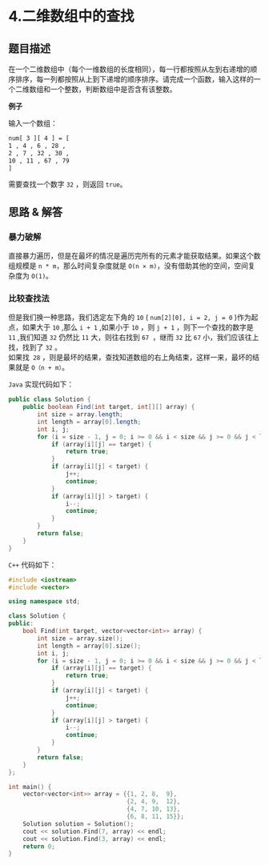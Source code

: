 
# 4.二维数组中的查找

## 题目描述

在一个二维数组中（每个一维数组的长度相同），每一行都按照从左到右递增的顺序排序，每一列都按照从上到下递增的顺序排序。请完成一个函数，输入这样的一个二维数组和一个整数，判断数组中是否含有该整数。

**例子**

输入一个数组：

```txt
num[ 3 ][ 4 ] = [  
1 , 4 , 6 , 28 ,  
2 , 7 , 32 , 30 ,  
10 , 11 , 67 , 79  
]
```

需要查找一个数字 `32` ，则返回 `true`。

## 思路 & 解答

### 暴力破解



直接暴力遍历，但是在最坏的情况是遍历完所有的元素才能获取结果。如果这个数组规模是 `n * m`，那么时间复杂度就是 `O(n × m)`，没有借助其他的空间，空间复杂度为 `O(1)`。    



### 比较查找法

但是我们换一种思路，我们选定左下角的 `10` ( `num[2][0], i = 2, j = 0` )作为起点，如果大于 `10` ,那么 `i + 1` ,如果小于 `10` ，则 `j + 1` ，则下一个查找的数字是 `11` ,我们知道 `32` 仍然比 `11` 大，则往右找到 `67 `，继而 `32` 比 `67` 小，我们应该往上找，找到了 `32` 。  
如果找` 28` ，则是最坏的结果，查找知道数组的右上角结束，这样一来，最坏的结果就是 `O（n + m）`。

`Java` 实现代码如下：

```java
public class Solution {
    public boolean Find(int target, int[][] array) {
        int size = array.length;
        int length = array[0].length;
        int i, j;
        for (i = size - 1, j = 0; i >= 0 && i < size && j >= 0 && j < length; ) {
            if (array[i][j] == target) {
                return true;
            }
            if (array[i][j] < target) {
                j++;
                continue;
            }
            if (array[i][j] > target) {
                i--;
                continue;
            }
        }
        return false;
    }
}
```

`C++` 代码如下：

```C++
#include <iostream>
#include <vector>

using namespace std;

class Solution {
public:
    bool Find(int target, vector<vector<int>> array) {
        int size = array.size();
        int length = array[0].size();
        int i, j;
        for (i = size - 1, j = 0; i >= 0 && i < size && j >= 0 && j < length;) {
            if (array[i][j] == target) {
                return true;
            }
            if (array[i][j] < target) {
                j++;
                continue;
            }
            if (array[i][j] > target) {
                i--;
                continue;
            }
        }
        return false;
    }
};

int main() {
    vector<vector<int>> array = {{1, 2, 8,  9},
                                 {2, 4, 9,  12},
                                 {4, 7, 10, 13},
                                 {6, 8, 11, 15}};
    Solution solution = Solution();
    cout << solution.Find(7, array) << endl;
    cout << solution.Find(3, array) << endl;
    return 0;
}

```


